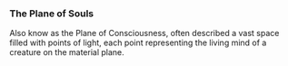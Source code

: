 ### The Plane of Souls

Also know as the Plane of Consciousness, often described a vast space filled with points of light, each point representing the living mind of a creature on the material plane. 


